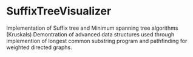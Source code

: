 # SuffixTreeVisualizer
Implementation of Suffix tree and Minimum spanning tree algorithms (Kruskals)
Demontration of advanced data structures used through implemention of longest common substring program and pathfinding for weighted directed graphs. 
